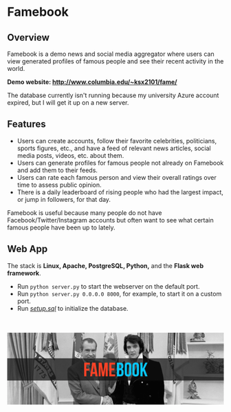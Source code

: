 # Famebook
## Overview
Famebook is a demo news and social media aggregator where users can view generated profiles of famous people 
and see their recent activity in the world.

**Demo website: http://www.columbia.edu/~ksx2101/fame/**

The database currently isn't running because my university Azure account expired, but I will get 
it up on a new server.

## Features
* Users can create accounts, follow their favorite celebrities, politicians, sports figures, etc., and have a 
feed of relevant news articles, social media posts, videos, etc. about them. 
* Users can generate profiles for famous people not already on Famebook and add them to their feeds.
* Users can rate each famous person and view their overall ratings over time to assess public opinion. 
* There is a daily leaderboard of rising people who had the largest impact, or jump in followers, 
for that day.

Famebook is useful because many people do not have Facebook/Twitter/Instagram accounts but often 
want to see what certain famous people have been up to lately.

## Web App
The stack is **Linux, Apache, PostgreSQL, Python,** and the **Flask web framework**.

* Run `python server.py` to start the webserver on the default port.
* Run `python server.py 0.0.0.0 8000`, for example, to start it on a custom port.
* Run [*setup.sql*](setup.sql) to initialize the database.

<br><br/>
![Famebook](/static/top.png)
